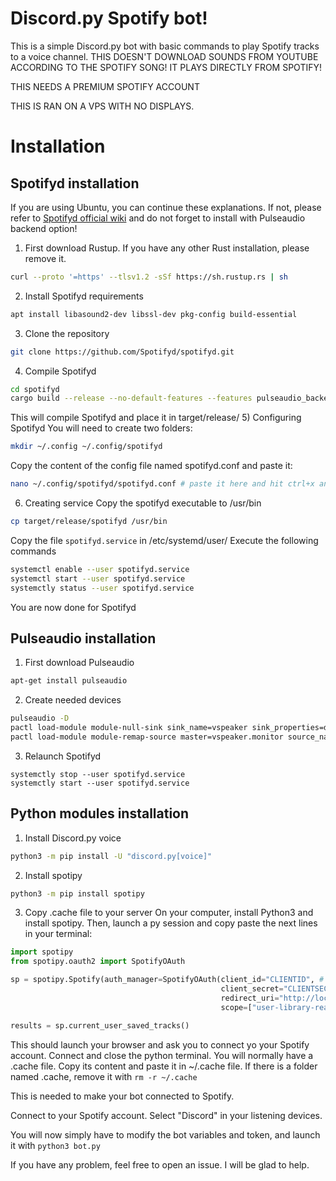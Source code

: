 # Discord.py Spotify bot!

This is a simple Discord.py bot with basic commands to play Spotify tracks to a voice channel.
THIS DOESN'T DOWNLOAD SOUNDS FROM YOUTUBE ACCORDING TO THE SPOTIFY SONG! IT PLAYS DIRECTLY FROM SPOTIFY!

THIS NEEDS A PREMIUM SPOTIFY ACCOUNT

THIS IS RAN ON A VPS WITH NO DISPLAYS.

# Installation

## Spotifyd installation
If you are using Ubuntu, you can continue these explanations. If not, please refer to [Spotifyd official wiki](https://spotifyd.github.io/spotifyd/installation/index.html) and do not forget to install with Pulseaudio backend option!

1) First download Rustup. If you have any other Rust installation, please remove it.
```sh
curl --proto '=https' --tlsv1.2 -sSf https://sh.rustup.rs | sh
```
2) Install Spotifyd requirements
```sh
apt install libasound2-dev libssl-dev pkg-config build-essential
```
3) Clone the repository
```sh
git clone https://github.com/Spotifyd/spotifyd.git
```
4) Compile Spotifyd
```sh
cd spotifyd
cargo build --release --no-default-features --features pulseaudio_backend
```
This will compile Spotifyd and place it in target/release/
5) Configuring Spotifyd
You will need to create two folders:
```sh
mkdir ~/.config ~/.config/spotifyd
```
Copy the content of the config file named spotifyd.conf and paste it:
```sh
nano ~/.config/spotifyd/spotifyd.conf # paste it here and hit ctrl+x and hit y and enter, don't forget to fill the username and password of your spotify account
```
6) Creating service
Copy the spotifyd executable to /usr/bin
```sh
cp target/release/spotifyd /usr/bin
```
Copy the file `spotifyd.service` in /etc/systemd/user/
Execute the following commands
```sh
systemctl enable --user spotifyd.service
systemctl start --user spotifyd.service
systemctly status --user spotifyd.service
```
You are now done for Spotifyd

## Pulseaudio installation
1) First download Pulseaudio
```sh
apt-get install pulseaudio
```
2) Create needed devices
```sh
pulseaudio -D
pactl load-module module-null-sink sink_name=vspeaker sink_properties=device.description=virtual_speaker
pactl load-module module-remap-source master=vspeaker.monitor source_name=vmic source_properties=device.description=virtual_mic
```
3) Relaunch Spotifyd
```
systemctly stop --user spotifyd.service
systemctly start --user spotifyd.service
```
## Python modules installation
1) Install Discord.py voice
```sh
python3 -m pip install -U "discord.py[voice]"
```
2) Install spotipy
```sh
python3 -m pip install spotipy
```
3) Copy .cache file to your server
On your computer, install Python3 and install spotipy. Then, launch a py session and copy paste the next lines in your terminal:
```py
import spotipy
from spotipy.oauth2 import SpotifyOAuth

sp = spotipy.Spotify(auth_manager=SpotifyOAuth(client_id="CLIENTID", # Your Spotify Client ID
                                               client_secret="CLIENTSECRET", # Your Spotify Client Secret
                                               redirect_uri="http://localhost:8888/callback",
                                               scope=["user-library-read", "streaming", "user-read-currently-playing", "user-read-playback-state"]))

results = sp.current_user_saved_tracks()
```
This should launch your browser and ask you to connect yo your Spotify account. Connect and close the python terminal. You will normally have a .cache file. Copy its content and paste it in ~/.cache file. If there is a folder named .cache, remove it with `rm -r ~/.cache`

This is needed to make your bot connected to Spotify.

Connect to your Spotify account. Select "Discord" in your listening devices.

You will now simply have to modify the bot variables and token, and launch it with `python3 bot.py`

If you have any problem, feel free to open an issue. I will be glad to help.
